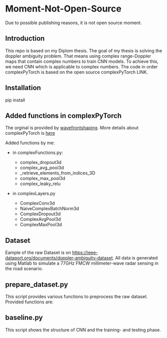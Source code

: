 # Moment-Not-Open-Source
Due to possible publishing reasons, it is not open source moment.

## Introduction
This repo is based on my Diplom thesis. The goal of my thesis is solving the doppler ambiguity problem. That means using complex range-Doppler maps that contain complex numbers to train CNN models. To achieve this, we need CNN which is applicable to complex numbers. The code in order complexPyTorch is based on the open source complexPyTorch LINK. 

## Installation

pip install 

## Added functions in complexPyTorch

The orginal is provided by [wavefrontshaping]([https://github.com/wavefrontshaping/complexPyTorch](https://github.com/wavefrontshaping)). More details about complexPyTorch is [here](https://github.com/wavefrontshaping/complexPyTorch)

Added functions by me:
- in complexFunctions.py:
  - complex_dropout3d
  - complex_avg_pool3d
  - _retrieve_elements_from_indices_3D
  - complex_max_pool3d
  - complex_leaky_relu

- in complexLayers.py
  - ComplexConv3d
  - NaiveComplexBatchNorm3d
  - ComplexDropout3d
  - ComplexAvgPool3d
  - ComplexMaxPool3d

## Dataset
Eample of the raw Dataset is on https://ieee-dataport.org/documents/doppler-ambiguity-dataset. All data is generated using Matlab to simulate a 77GHz FMCW millimeter-wave radar sensing in the road scenario.

## prepare_dataset.py
This script provides various functions to preprocess the raw dataset.
Provided functions are:


## baseline.py	
This script shows the structure of CNN and the training- and testing phase. 
